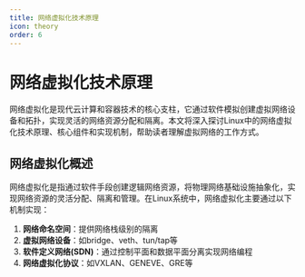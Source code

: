 ```yaml
---
title: 网络虚拟化技术原理
icon: theory
order: 6
---
```


# 网络虚拟化技术原理

网络虚拟化是现代云计算和容器技术的核心支柱，它通过软件模拟创建虚拟网络设备和拓扑，实现灵活的网络资源分配和隔离。本文将深入探讨Linux中的网络虚拟化技术原理、核心组件和实现机制，帮助读者理解虚拟网络的工作方式。

## 网络虚拟化概述

网络虚拟化是指通过软件手段创建逻辑网络资源，将物理网络基础设施抽象化，实现网络资源的灵活分配、隔离和管理。在Linux系统中，网络虚拟化主要通过以下机制实现：

1. **网络命名空间**：提供网络栈级别的隔离
2. **虚拟网络设备**：如bridge、veth、tun/tap等
3. **软件定义网络(SDN)**：通过控制平面和数据平面分离实现网络编程
4. **网络虚拟化协议**：如VXLAN、GENEVE、GRE等
